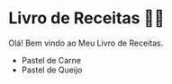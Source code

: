 # Livro de Receitas :man_cook:

Olá! Bem vindo ao Meu Livro de Receitas.

- Pastel de Carne
- Pastel de Queijo
